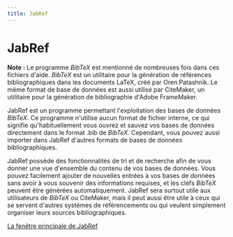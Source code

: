 ```yaml
---
title: JabRef
---
```


# JabRef

**Note :** Le programme *BibTeX* est mentionné de nombreuses fois dans ces fichiers d'aide. *BibTeX* est un utilitaire pour la génération de références bibliographiques dans les documents LaTeX, créé par Oren Patashnik. Le même format de base de données est aussi utilisé par CiteMaker, un utilitaire pour la génération de bibliographie d'Adobe FrameMaker.

JabRef est un programme permettant l'exploitation des bases de données *BibTeX*. Ce programme n'utilise aucun format de fichier interne, ce qui signifie qu'habituellement vous ouvrez et sauvez vos bases de données directement dans le format .bib de *BibTeX*. Cependant, vous pouvez aussi importer dans JabRef d'autres formats de bases de données bibliographiques.

JabRef possède des fonctionnalités de tri et de recherche afin de vous donner une vue d'ensemble du contenu de vos bases de données. Vous pouvez facilement ajouter de nouvelles entrées à vos bases de données sans avoir à vous souvenir des informations requises, et les clefs *BibTeX* peuvent être générées automatiquement. JabRef sera surtout utile aux utilisateurs de *BibTeX* ou CiteMaker, mais il peut aussi être utile à ceux qui se servent d'autres systèmes de référencements ou qui veulent simplement organiser leurs sources bibliographiques.

[La fenêtre principale de JabRef](BaseFrameHelp.md)
